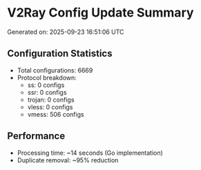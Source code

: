 # V2Ray Config Update Summary
Generated on: 2025-09-23 16:51:06 UTC

## Configuration Statistics
- Total configurations: 6669
- Protocol breakdown:
  - ss: 0 configs
  - ssr: 0 configs
  - trojan: 0 configs
  - vless: 0 configs
  - vmess: 506 configs

## Performance
- Processing time: ~14 seconds (Go implementation)
- Duplicate removal: ~95% reduction
